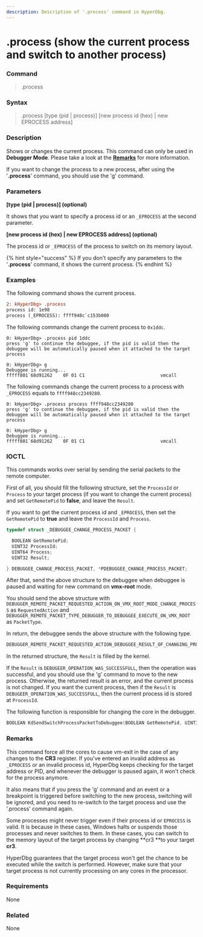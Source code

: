```yaml
---
description: Description of '.process' command in HyperDbg.
---
```


# .process (show the current process and switch to another process)

### Command

> .process

### Syntax

> .process \[type (pid | process)] \[new process id (hex) | new EPROCESS address]

### Description

Shows or changes the current process. This command can only be used in **Debugger Mode**. Please take a look at the [**Remarks**](https://docs.hyperdbg.org/commands/meta-commands/.process#remarks) for more information.

If you want to change the process to a new process, after using the '**.process**' command, you should use the '[g](https://docs.hyperdbg.org/commands/debugging-commands/g)' command.

### Parameters

**\[type (pid | process)] (optional)**

It shows that you want to specify a process id or an `_EPROCESS` at the second parameter.

**\[new process id (hex) | new EPROCESS address] (optional)**

The process id or `_EPROCESS` of the process to switch on its memory layout.

{% hint style="success" %}
If you don't specify any parameters to the '**.process**' command, it shows the current process.
{% endhint %}

### Examples

The following command shows the current process.

```diff
2: kHyperDbg> .process
process id: 1e98
process (_EPROCESS): ffff948c`c153b080
```

The following commands change the current process to `0x1ddc`.

```
0: kHyperDbg> .process pid 1ddc
press 'g' to continue the debuggee, if the pid is valid then the debuggee will be automatically paused when it attached to the target process

0: kHyperDbg> g
Debuggee is running...
fffff801`68d91262    0F 01 C1                            vmcall
```

The following commands change the current process to a process with `_EPROCESS` equals to  `ffff948cc2349280`.

```
0: kHyperDbg> .process process ffff948cc2349280
press 'g' to continue the debuggee, if the pid is valid then the debuggee will be automatically paused when it attached to the target process

0: kHyperDbg> g
Debuggee is running...
fffff801`68d91262    0F 01 C1                            vmcall
```

### IOCTL

This commands works over serial by sending the serial packets to the remote computer.

First of all, you should fill the following structure, set the `ProcessId` or `Process` to your target process (if you want to change the current process) and set `GetRemotePid` to **false**, and leave the `Result`.

If you want to get the current process id and `_EPROCESS`, then set the `GetRemotePid` to **true** and leave the `ProcessId` and `Process`.

```c
typedef struct _DEBUGGEE_CHANGE_PROCESS_PACKET {

  BOOLEAN GetRemotePid;
  UINT32 ProcessId;
  UINT64 Process;
  UINT32 Result;

} DEBUGGEE_CHANGE_PROCESS_PACKET, *PDEBUGGEE_CHANGE_PROCESS_PACKET;
```

After that, send the above structure to the debuggee when debuggee is paused and waiting for new command on **vmx-root** mode.

You should send the above structure with `DEBUGGER_REMOTE_PACKET_REQUESTED_ACTION_ON_VMX_ROOT_MODE_CHANGE_PROCESS` as `RequestedAction` and `DEBUGGER_REMOTE_PACKET_TYPE_DEBUGGER_TO_DEBUGGEE_EXECUTE_ON_VMX_ROOT` as `PacketType`.

In return, the debuggee sends the above structure with the following type.

```c
DEBUGGER_REMOTE_PACKET_REQUESTED_ACTION_DEBUGGEE_RESULT_OF_CHANGING_PROCESS
```

In the returned structure, the `Result` is filled by the kernel.

If the `Result` is `DEBUGEER_OPERATION_WAS_SUCCESSFULL`, then the operation was successful, and you should use the '[g](https://docs.hyperdbg.org/commands/debugging-commands/g)' command to move to the new process. Otherwise, the returned result is an error, and the current process is not changed. If you want the current process, then if the `Result` is `DEBUGEER_OPERATION_WAS_SUCCESSFULL`, then the current process id is stored at `ProcessId`.

The following function is responsible for changing the core in the debugger.

```c
BOOLEAN KdSendSwitchProcessPacketToDebuggee(BOOLEAN GetRemotePid, UINT32 NewPid, UINT64 NewProcess);
```

### Remarks

This command force all the cores to cause vm-exit in the case of any changes to the **CR3** register. If you've entered an invalid address as `_EPROCESS` or an invalid process id, HyperDbg keeps checking for the target address or PID, and whenever the debugger is paused again, it won't check for the process anymore.

It also means that if you press the '[g](https://docs.hyperdbg.org/commands/debugging-commands/g)' command and an event or a breakpoint is triggered before switching to the new process, switching will be ignored, and you need to re-switch to the target process and use the '.process' command again.

Some processes might never trigger even if their process id or `EPROCESS` is valid. It is because in these cases, Windows halts or suspends those processes and never switches to them. In these cases, you can switch to the memory layout of the target process by changing **cr3 **to your target **cr3**.

HyperDbg guarantees that the target process won't get the chance to be executed while the switch is performed. However, make sure that your target process is not currently processing on any cores in the processor.

### Requirements

None

### Related

None
